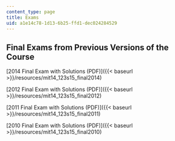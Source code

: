 ```yaml
---
content_type: page
title: Exams
uid: a1e14c78-1d13-6b25-ffd1-dec024284529
---
```


Final Exams from Previous Versions of the Course
------------------------------------------------

[2014 Final Exam with Solutions (PDF)]({{< baseurl >}}/resources/mit14_123s15_final2014)

[2012 Final Exam with Solutions (PDF)]({{< baseurl >}}/resources/mit14_123s15_final2012)

[2011 Final Exam with Solutions (PDF)]({{< baseurl >}}/resources/mit14_123s15_final2011)

[2010 Final Exam with Solutions (PDF)]({{< baseurl >}}/resources/mit14_123s15_final2010)